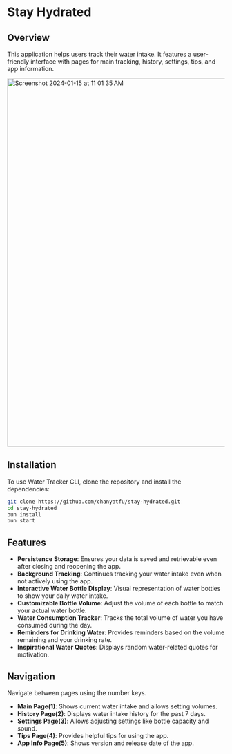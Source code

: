 # Stay Hydrated

## Overview

This application helps users track their water intake. It features a user-friendly interface with pages for main tracking, history, settings, tips, and app information.

<img width="853" alt="Screenshot 2024-01-15 at 11 01 35 AM" src="https://github.com/chanyatfu/stay-hydrated/assets/45863731/ae8e93ff-c5ca-4c91-86ce-dc887e0446cc">


## Installation

To use Water Tracker CLI, clone the repository and install the dependencies:

```bash
git clone https://github.com/chanyatfu/stay-hydrated.git
cd stay-hydrated
bun install
bun start
```


## Features

- **Persistence Storage**: Ensures your data is saved and retrievable even after closing and reopening the app.
- **Background Tracking**: Continues tracking your water intake even when not actively using the app.  
- **Interactive Water Bottle Display**: Visual representation of water bottles to show your daily water intake.
- **Customizable Bottle Volume**: Adjust the volume of each bottle to match your actual water bottle.
- **Water Consumption Tracker**: Tracks the total volume of water you have consumed during the day.
- **Reminders for Drinking Water**: Provides reminders based on the volume remaining and your drinking rate.
- **Inspirational Water Quotes**: Displays random water-related quotes for motivation.


## Navigation

Navigate between pages using the number keys.

- **Main Page(1)**: Shows current water intake and allows setting volumes.
- **History Page(2)**: Displays water intake history for the past 7 days.
- **Settings Page(3)**: Allows adjusting settings like bottle capacity and sound.
- **Tips Page(4)**: Provides helpful tips for using the app.
- **App Info Page(5)**: Shows version and release date of the app.
